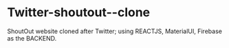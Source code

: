 # Twitter-shoutout--clone
ShoutOut website cloned after Twitter; using REACTJS, MaterialUI, Firebase as the BACKEND.
